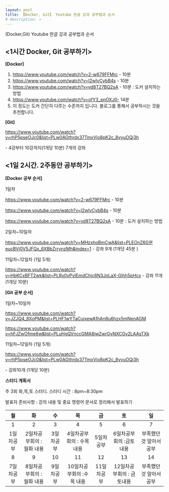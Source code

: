 ```yaml
---
layout: post
title: 【Docker, Git】 Youtube 한글 강과 공부법과 순서
# description: > 
---
```

(Docker,Git) Youtube 한글 강과 공부법과 순서
## **<1시간 Docker, Git 공부하기>**

**[Docker]**

1. https://www.youtube.com/watch?v=2-w679FFMrc - 10분
2. https://www.youtube.com/watch?v=I2wlvCybB4s - 10분
3. https://www.youtube.com/watch?v=vd8T27BQ2sA - 10분 : 도커 설치하는 방법
4. https://www.youtube.com/watch?v=ofY3_pnOXJ0- 14분
5. 이 정도는 도커 간단히 다루는 수준까지 입니다. 블로그를 통해서 공부하시는 것을 추천합니다. 

**[Git]**

https://www.youtube.com/watch?v=rhP5pseOJc0&list=PLw0AGthrdx37TmxVjo8pK2c_8vyuOQj3h

\- 4강부터 10강까지(1개당 10분) 7개의 강좌

 

 

## **<1일 2시간. 2주동안 공부하기>**

**[Docker 공부 순서]**

1일차

https://www.youtube.com/watch?v=2-w679FFMrc - 10분

https://www.youtube.com/watch?v=I2wlvCybB4s - 10분

https://www.youtube.com/watch?v=vd8T27BQ2sA - 10분 : 도커 설치하는 방법

2일차~10일차

https://www.youtube.com/watch?v=MHzxhoBmCwA&list=PLEOnZ6G분eucBVj0V5JFQx_6XBbZrrynzMh&index=1 - 강좌 9개 (1개당 45분 )

11일차~12일차 (1일 5개)

https://www.youtube.com/watch?v=HbKCxBFT2wk&list=PLRx0vPvlEmdChjc6N3JnLaX-Gihh5pHcx  - 강좌 11개 (1개당 10분)

**[Git 공부 순서]**

1일차~10일차

https://www.youtube.com/watch?v=JZJQ4_8XoPM&list=PLHF1wYTaCuixewA1hAn8u6hzx5mNenAGM

https://www.youtube.com/watch?v=hFJZwOfme6w&list=PLuHgQVnccGMA8iwZwrGyNXCGy2LAAsTXk

11일차~12일차 (1일 5개)

https://www.youtube.com/watch?v=rhP5pseOJc0&list=PLw0AGthrdx37TmxVjo8pK2c_8vyuOQj3h

\- 강좌10개 (1개당 10분)

 

**스터디 계획서**

주 3회 화,목,토 스터디. 스터디 시간 : 8pm~8:30pm

발표자 준비사항 : 강의 내용 및 중요 명령어 문서로 정리해서 발표하기

 

| 월        | 화                       | 수        | 목                        | 금         | 토                        | 일                    |
| :---------: | :------------------------: | :---------: | :-------------------------: | :----------:| :-------------------------:| :---------------------: |  
| 1         | 2                        | 3         | 4                         | 5          | 6                         | 7                     |
| 1일차공부 | 2일차공부회의 :월화 내용 | 3일차공부 | 4일차공부회의 : 수목 내용 | 5일차공부  | 6일차공부회의 :금토내용   | 부족했던것 알아서공부 |
| 8         | 9                        | 10        | 11                        | 12         | 13                        | 14                    |
| 7일차공부 | 8일차공부회의 :월화 내용 | 9일차공부 | 10일차공부회의 :수목 내용 | 11일차공부 | 12일차공부회의 : 금토내용 | 부족했던것 알아서공부 |